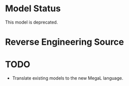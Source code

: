 # Model Status

This model is deprecated.

# Reverse Engineering Source

# TODO

- Translate existing models to the new MegaL language.

